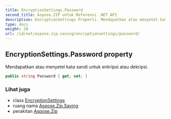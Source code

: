 ```yaml
---
title: EncryptionSettings.Password
second_title: Aspose.ZIP untuk Referensi .NET API
description: EncryptionSettings Properti. Mendapatkan atau menyetel kata sandi untuk enkripsi atau dekripsi.
type: docs
weight: 20
url: /id/net/aspose.zip.saving/encryptionsettings/password/
---
```

## EncryptionSettings.Password property

Mendapatkan atau menyetel kata sandi untuk enkripsi atau dekripsi.

```csharp
public string Password { get; set; }
```

### Lihat juga

* class [EncryptionSettings](../)
* ruang nama [Aspose.Zip.Saving](../../encryptionsettings/)
* perakitan [Aspose.Zip](../../../)


